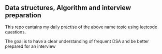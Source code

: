## Data structures, Algorithm and interview preparation
This repo cantains my daily practise of the above name topic using leetcode questions.

The goal is to have a clear understanding of frequent DSA and be better prepared for an interview
